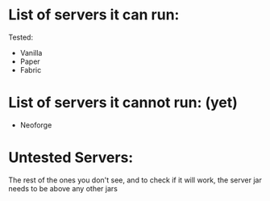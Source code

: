 # List of servers it can run:
  Tested:
  - Vanilla
  - Paper
  - Fabric
# List of servers it cannot run: (yet)
  - Neoforge
# Untested Servers:
  The rest of the ones you don't see, and to check if it will work, the server jar needs to be above any other jars
